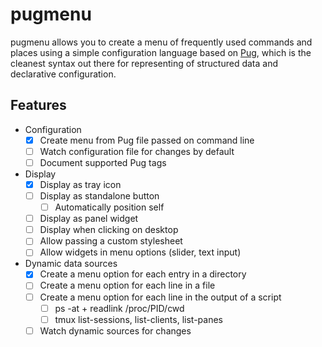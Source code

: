 # pugmenu

pugmenu allows you to create a menu of frequently used commands and places
using a simple configuration language based on [Pug](https://github.com/pugjs/pug/),
which is the cleanest syntax out there for representing of structured data and
declarative configuration.

## Features

- Configuration
  - [x] Create menu from Pug file passed on command line
  - [ ] Watch configuration file for changes by default
  - [ ] Document supported Pug tags
- Display
  - [x] Display as tray icon
  - [ ] Display as standalone button
    - [ ] Automatically position self
  - [ ] Display as panel widget
  - [ ] Display when clicking on desktop
  - [ ] Allow passing a custom stylesheet
  - [ ] Allow widgets in menu options (slider, text input)
- Dynamic data sources
  - [x] Create a menu option for each entry in a directory
  - [ ] Create a menu option for each line in a file
  - [ ] Create a menu option for each line in the output of a script
    - [ ] ps -at + readlink /proc/PID/cwd
    - [ ] tmux list-sessions, list-clients, list-panes
  - [ ] Watch dynamic sources for changes

